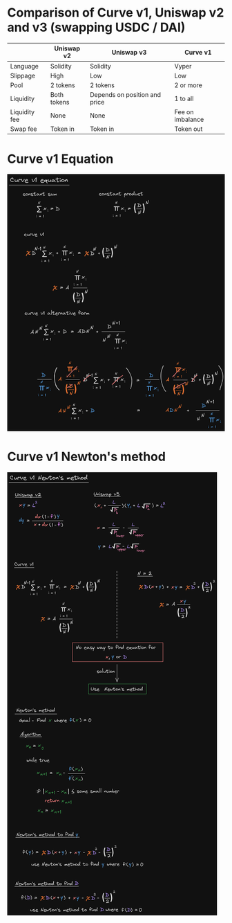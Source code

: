 # Comparison of Curve v1, Uniswap v2 and v3 (swapping USDC / DAI)

|               | Uniswap v2  | Uniswap v3                    | Curve v1         |
| ------------- | ----------- | ----------------------------- | ---------------- |
| Language      | Solidity    | Solidity                      | Vyper            |
| Slippage      | High        | Low                           | Low              |
| Pool          | 2 tokens    | 2 tokens                      | 2 or more        |
| Liquidity     | Both tokens | Depends on position and price | 1 to all         |
| Liquidity fee | None        | None                          | Fee on imbalance |
| Swap fee      | Token in    | Token in                      | Token out        |


# Curve v1 Equation

![Curve v1 Equation](assets/equation.png)

# Curve v1 Newton's method

![Curve v1 Newton's method](assets/newton-method.png)